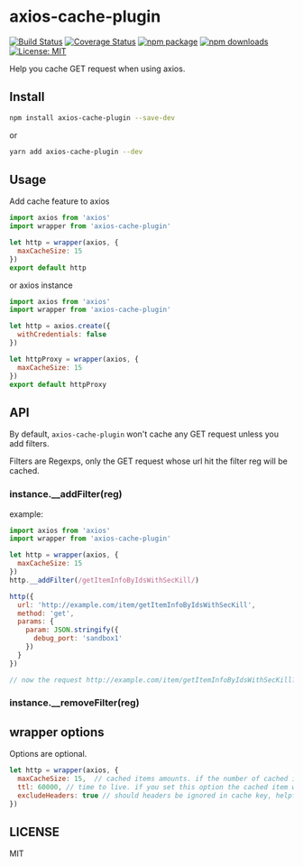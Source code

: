 # axios-cache-plugin

[![Build Status](https://travis-ci.org/jin5354/axios-cache-plugin.svg?branch=master)](https://travis-ci.org/jin5354/axios-cache-plugin)
[![Coverage Status](https://coveralls.io/repos/github/jin5354/axios-cache-plugin/badge.svg?branch=master)](https://coveralls.io/github/jin5354/axios-cache-plugin?branch=master)
[![npm package](https://img.shields.io/npm/v/axios-cache-plugin.svg)](https://www.npmjs.org/package/axios-cache-plugin)
[![npm downloads](https://img.shields.io/npm/dt/axios-cache-plugin.svg)](https://www.npmjs.org/package/axios-cache-plugin)
[![License: MIT](https://img.shields.io/badge/License-MIT-green.svg)](https://opensource.org/licenses/MIT)

Help you cache GET request when using axios.

## Install

```bash
npm install axios-cache-plugin --save-dev
```
or
```bash
yarn add axios-cache-plugin --dev
```

## Usage

Add cache feature to axios

```javascript
import axios from 'axios'
import wrapper from 'axios-cache-plugin'

let http = wrapper(axios, {
  maxCacheSize: 15
})
export default http
```

or axios instance

```javascript
import axios from 'axios'
import wrapper from 'axios-cache-plugin'

let http = axios.create({
  withCredentials: false
})

let httpProxy = wrapper(axios, {
  maxCacheSize: 15
})
export default httpProxy
```

## API

By default, `axios-cache-plugin` won't cache any GET request unless you add filters.

Filters are Regexps, only the GET request whose url hit the filter reg will be cached.

### instance.__addFilter(reg)

example:

```javascript
import axios from 'axios'
import wrapper from 'axios-cache-plugin'

let http = wrapper(axios, {
  maxCacheSize: 15
})
http.__addFilter(/getItemInfoByIdsWithSecKill/)

http({
  url: 'http://example.com/item/getItemInfoByIdsWithSecKill',
  method: 'get',
  params: {
    param: JSON.stringify({
      debug_port: 'sandbox1'
    })
  }
})

// now the request http://example.com/item/getItemInfoByIdsWithSecKill?param=%7B%22debug_port%22:%22sandbox1%22%7D has been cached
```

### instance.__removeFilter(reg)

## wrapper options

Options are optional.

```javascript
let http = wrapper(axios, {
  maxCacheSize: 15,  // cached items amounts. if the number of cached items exceeds, the earliest cached item will be deleted. default number is 15.
  ttl: 60000, // time to live. if you set this option the cached item will be auto deleted after ttl(ms).
  excludeHeaders: true // should headers be ignored in cache key, helpful for ignoring tracking headers
})
```

## LICENSE

MIT


